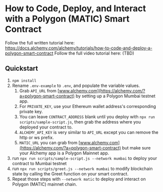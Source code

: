 # How to Code, Deploy, and Interact with a Polygon (MATIC) Smart Contract

Follow the full written tutorial here: https://docs.alchemy.com/alchemy/tutorials/how-to-code-and-deploy-a-polygon-smart-contract
Follow the full video tutorial here: (TBD)

## Quickstart

1. `npm install`
2. Rename `.env-example` to `.env`, and populate the variable values.
    1. Grab `API_URL` from [www.alchemy.com](https://alchemy.com/?a=polygon-smart-contract) by setting up a Polygon Mumbai testnet app.
    2. For `PRIVATE_KEY`, use your Ethereum wallet address's corresponding private key.
    3. You can leave `CONTRACT_ADDRESS` blank until you deploy with `npx run scripts/sample-script.js`, then grab the address where you deployed your contract to.
    4. `ALCHEMY_API_KEY` is very similar to `API_URL` except you can remove the http or ws prefix.
    5. `MATIC_URL` you can grab from [www.alchemy.com](https://alchemy.com/?a=polygon-smart-contract) but make sure your Alchemy app is a Polygon Mainnet app.
3. run `npx run scripts/sample-script.js --network mumbai` to deploy your contract to Mumbai testnet
4. run `npx run scripts/greet.js --network mumbai` to modify blockchain state by calling the Greet function on your smart contract.
5. Repeat those steps with `--network matic` to deploy and interact on Polygon (MATIC) mainnet chain. 